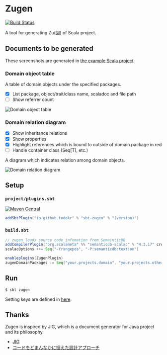 # Zugen

[![Build Status](https://travis-ci.org/todokr/zugen.svg?branch=master)](https://travis-ci.org/todokr/zugen)

A tool for generating Zu(図) of Scala project.

## Documents to be generated

These screenshots are generated in [the example Scala project](https://github.com/todokr/zugen/blob/master/src/sbt-test/sbt-zugen/simple/build.sbt).

### Domain object table

A table of domain objects under the specified packages.

- [x] List package, object/trait/class name, scaladoc and file path
- [ ] Show referrer count

![Domain object table](https://raw.githubusercontent.com/todokr/zugen/master/docs/domain-object-table.png)

### Domain relation diagram

- [x] Show inheritance relations
- [x] Show properties
- [x] Highlight references which is bound to outside of domain package in red
- [ ] Handle container class (Seq[T], etc.)

A diagram which indicates relation among domain objects.

![Domain relation diagram](https://raw.githubusercontent.com/todokr/zugen/master/docs/domain-relation-diagram.png)

## Setup

### `project/plugins.sbt`

[![Maven Central](https://maven-badges.herokuapp.com/maven-central/io.github.todokr/sbt-zugen/badge.svg)](https://search.maven.org/artifact/io.github.todokr/sbt-zugen)

```sbt
addSbtPlugin("io.github.todokr" % "sbt-zugen" % "(version)")
```

### `build.sbt`
```sbt
// zugen loads source code infomation from SemainticDB
addCompilerPlugin("org.scalameta" %% "semanticdb-scalac" % "4.3.17" cross CrossVersion.full)
scalacOptions ++= Seq("-Yrangepos", "-P:semanticdb:text:on")

enableplugins(ZugenPlugin)
zugenDomainPackages := Seq("your.projects.domain", "your.projects.other.domain")
```

## Run

```bash
$ sbt zugen
```

Setting keys are defined in [here](https://github.com/todokr/zugen/blob/master/src/main/scala/zugen/sbt/ZugenPlugin.scala#L16-L19).

## Thanks
Zugen is inspired by JIG, which is a document generator for Java project and its philosophy.  

- [JIG](https://github.com/dddjava/jig)
- [コードをどまんなかに据えた設計アプローチ](https://speakerdeck.com/irof/kodowodomannakaniju-etashe-ji-apuroti)

